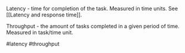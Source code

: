 Latency - time for completion of the task. Measured in time units. See [[Latency and response time]].

Throughput - the amount of tasks completed in a given period of time. Measured in task/time unit.

#latency #throughput